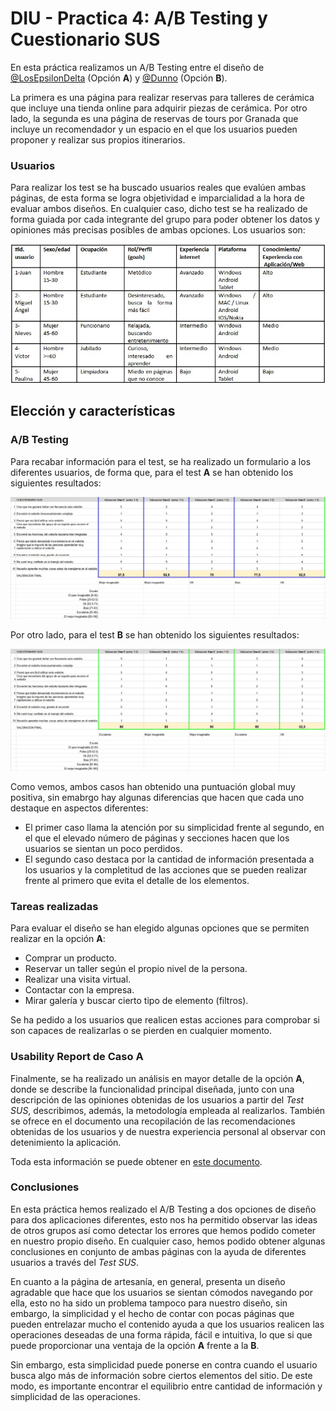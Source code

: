 # DIU - Practica 4: A/B Testing y Cuestionario SUS

En esta práctica realizamos un A/B Testing entre el diseño de [@LosEpsilonDelta](https://github.com/AlvaroRodriguezGallardo/DIU) (Opción **A**) y [@Dunno](https://github.com/YarasAtomic/DIU) (Opción **B**).

La primera es una página para realizar reservas para talleres de cerámica que incluye una tienda online para adquirir piezas de cerámica. Por otro lado, la segunda es una página de reservas de tours por Granada que incluye un recomendador y un espacio en el que los usuarios pueden proponer y realizar sus propios itinerarios.

### Usuarios

Para realizar los test se ha buscado usuarios reales que evalúen ambas páginas, de esta forma se logra objetividad e imparcialidad a la hora de evaluar ambos diseños. En cualquier caso, dicho test se ha realizado de forma guiada por cada integrante del grupo para poder obtener los datos y opiniones más precisas posibles de ambas opciones. Los usuarios son:

<img src="users.jpg">

## Elección y características

### A/B Testing

Para recabar información para el test, se ha realizado un formulario a los diferentes usuarios, de forma que, para el test **A** se han obtenido los siguientes resultados:

<img src="testingA.jpg">

Por otro lado, para el test **B** se han obtenido los siguientes resultados:

<img src="testingB.jpg">

Como vemos, ambos casos han obtenido una puntuación global muy positiva, sin emabrgo hay algunas diferencias que hacen que cada uno destaque en aspectos diferentes:
- El primer caso llama la atención por su simplicidad frente al segundo, en el que el elevado número de páginas y secciones hacen que los usuarios se sientan un poco perdidos.
- El segundo caso destaca por la cantidad de información presentada a los usuarios y la completitud de las acciones que se pueden realizar frente al primero que evita el detalle de los elementos.

### Tareas realizadas

Para evaluar el diseño se han elegido algunas opciones que se permiten realizar en la opción **A**:
- Comprar un producto.
- Reservar un taller según el propio nivel de la persona.
- Realizar una visita virtual.
- Contactar con la empresa.
- Mirar galería y buscar cierto tipo de elemento (filtros).

Se ha pedido a los usuarios que realicen estas acciones para comprobar si son capaces de realizarlas o se pierden en cualquier momento.

### Usability Report de Caso A

Finalmente, se ha realizado un análisis en mayor detalle de la opción **A**, donde se describe la funcionalidad principal diseñada, junto con una descripción de las opiniones obtenidas de los usuarios a partir del *Test SUS*, describimos, además, la metodología empleada al realizarlos. También se ofrece en el documento una recopilación de las recomendaciones obtenidas de los usuarios y de nuestra experiencia personal al observar con detenimiento la aplicación.

Toda esta información se puede obtener en [este documento](P4_UsabReport_Artesania_Nazari_doneby_DIU2_DUNNO.pdf).

### Conclusiones

En esta práctica hemos realizado el A/B Testing a dos opciones de diseño para dos aplicaciones diferentes, esto nos ha permitido observar las ideas de otros grupos así como detectar los errores que hemos podido cometer en nuestro propio diseño. En cualquier caso, hemos podido obtener algunas conclusiones en conjunto de ambas páginas con la ayuda de diferentes usuarios a través del *Test SUS*.

En cuanto a la página de artesanía, en general, presenta un diseño agradable que hace que los usuarios se sientan cómodos navegando por ella, esto no ha sido un problema tampoco para nuestro diseño, sin embargo, la simplicidad y el hecho de contar con pocas páginas que pueden entrelazar mucho el contenido ayuda a que los usuarios realicen las operaciones deseadas de una forma rápida, fácil e intuitiva, lo que si que puede proporcionar una ventaja de la opción **A** frente a la **B**.

Sin embargo, esta simplicidad puede ponerse en contra cuando el usuario busca algo más de información sobre ciertos elementos del sitio. De este modo, es importante encontrar el equilibrio entre cantidad de información y simplicidad de las operaciones.
